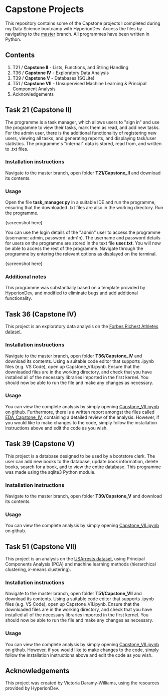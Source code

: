 # Capstone Projects
This repository contains some of the Capstone projects I completed during my Data Science bootcamp with HyperionDev. Access the files by navigating to the [master](https://github.com/victoriadw/CapstoneProjects/tree/master) branch. All programmes have been written in Python.

## Contents
1. T21 / **Capstone II** - Lists, Functions, and String Handling
2. T36 / **Capstone IV** - Exploratory Data Analysis
3. T39 / **Capstone V** - Databases (SQLite)
4. T51 / **Capstone VII** - Unsupervised Machine Learning & Principal Component Analysis
5. Acknowledgements

## Task 21 (Capstone II)
The programme is a task manager, which allows users to "sign in" and use the programme to view their tasks, mark them as read, and add new tasks. For the admin user, there is the additional functionality of registering new users, viewing all tasks, and generating reports, and displaying task/user statistics. The programme's "internal" data is stored, read from, and written to .txt files.

### Installation instructions
Navigate to the master branch, open folder **T21/Capstone_II** and download its contents. 

### Usage
Open the file **task_manager.py** in a suitable IDE and run the programme, ensuring that the downloaded .txt files are also in the working directory. Run the programme.

{screenshot here}

You can use the login details of the "admin" user to access the programme (username: admin, password: adm1n). The username and password details for users on the programme are stored in the text file **user.txt**. You will now be able to access the rest of the programme. Navigate through the programme by entering the relevant options as displayed on the terminal. 

{screenshot here}

### Additional notes
This programme was substantially based on a template provided by HyperionDev, and modified to eliminate bugs and add additional functionality.

## Task 36 (Capstone IV)
This project is an exploratory data analysis on the [Forbes Richest Athletes dataset](T36/Capstone_IV/fra.csv). 

### Installation instructions
Navigate to the master branch, open folder **T36/Capstone_IV** and download its contents. Using a suitable code editor that supports .ipynb files (e.g. VS Code), open up Capstone_VII.ipynb. Ensure that the downloaded files are in the working directory, and check that you have installed all of the necessary libraries imported in the first kernel. You should now be able to run the file and make any changes as necessary.

### Usage
You can view the complete analysis by simply opening [Capstone_VII.ipynb](T51/Capstone_VII/Capstone_VII.ipynb) on github. Furthermore, there is a written report amongst the files called [EDA_Capstone_IV](T36/Capstone_IV/EDA_Capstone_IV.pdf), containing a detailed review of the analysis. However, if you would like to make changes to the code, simply follow the installation instructions above and edit the code as you wish. 


## Task 39 (Capstone V)
This project is a database designed to be used by a bootstore clerk. The user can add new books to the database, update book information, delete books, search for a book, and to view the entire database. This programme was made using the sqlite3 Python module. 

### Installation instructions
Navigate to the master branch, open folder **T39/Capstone_V** and download its contents.

### Usage
You can view the complete analysis by simply opening [Capstone_VII.ipynb](T51/Capstone_VII/Capstone_VII.ipynb) on github. 

## Task 51 (Capstone VII)
This project is an analysis on the [USArrests dataset](T51/Capstone_VII/UsArrests.csv), using Principal Components Analysis (PCA) and machine learning methods (hierarchical clustering, *k*-means clustering). 

### Installation instructions
Navigate to the master branch, open folder **T51/Capstone_VII** and download its contents. Using a suitable code editor that supports .ipynb files (e.g. VS Code), open up Capstone_VII.ipynb. Ensure that the downloaded files are in the working directory, and check that you have installed all of the necessary libraries imported in the first kernel. You should now be able to run the file and make any changes as necessary.

### Usage
You can view the complete analysis by simply opening [Capstone_VII.ipynb](T51/Capstone_VII/Capstone_VII.ipynb) on github. However, if you would like to make changes to the code, simply follow the installation instructions above and edit the code as you wish.

## Acknowledgements
This project was created by Victoria Daramy-Williams, using the resources provided by HyperionDev.
